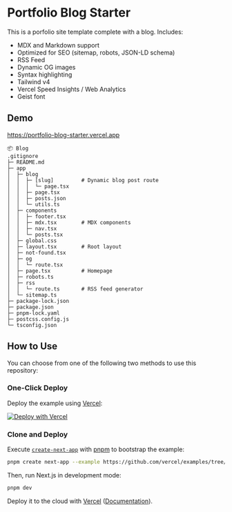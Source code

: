 # Portfolio Blog Starter

This is a porfolio site template complete with a blog. Includes:

- MDX and Markdown support
- Optimized for SEO (sitemap, robots, JSON-LD schema)
- RSS Feed
- Dynamic OG images
- Syntax highlighting
- Tailwind v4
- Vercel Speed Insights / Web Analytics
- Geist font

## Demo

https://portfolio-blog-starter.vercel.app

```
📦 Blog
.gitignore
├─ README.md
├─ app
│  ├─ blog
│  │  ├─ [slug]         # Dynamic blog post route
│  │  │  └─ page.tsx  
│  │  ├─ page.tsx
│  │  ├─ posts.json
│  │  └─ utils.ts
│  ├─ components
│  │  ├─ footer.tsx
│  │  ├─ mdx.tsx        # MDX components
│  │  ├─ nav.tsx
│  │  └─ posts.tsx
│  ├─ global.css
│  ├─ layout.tsx        # Root layout
│  ├─ not-found.tsx
│  ├─ og
│  │  └─ route.tsx
│  ├─ page.tsx          # Homepage
│  ├─ robots.ts
│  ├─ rss
│  │  └─ route.ts       # RSS feed generator
│  └─ sitemap.ts
├─ package-lock.json
├─ package.json
├─ pnpm-lock.yaml
├─ postcss.config.js
└─ tsconfig.json
```

## How to Use

You can choose from one of the following two methods to use this repository:

### One-Click Deploy

Deploy the example using [Vercel](https://vercel.com?utm_source=github&utm_medium=readme&utm_campaign=vercel-examples):

[![Deploy with Vercel](https://vercel.com/button)](https://vercel.com/new/clone?repository-url=https://github.com/vercel/examples/tree/main/solutions/blog&project-name=blog&repository-name=blog)

### Clone and Deploy

Execute [`create-next-app`](https://github.com/vercel/next.js/tree/canary/packages/create-next-app) with [pnpm](https://pnpm.io/installation) to bootstrap the example:

```bash
pnpm create next-app --example https://github.com/vercel/examples/tree/main/solutions/blog blog
```

Then, run Next.js in development mode:

```bash
pnpm dev
```

Deploy it to the cloud with [Vercel](https://vercel.com/templates) ([Documentation](https://nextjs.org/docs/app/building-your-application/deploying)).
